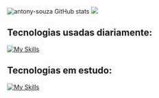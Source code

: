 ![antony-souza GitHub stats](https://github-readme-stats.vercel.app/api?username=antony-souza&show_icons=true&theme=tokyonight&locale=pt-br)
![](http://github-profile-summary-cards.vercel.app/api/cards/repos-per-language?username=antony-souza&theme=tokyonight) 
        
## Tecnologias usadas diariamente:
[![My Skills](https://skillicons.dev/icons?i=aws,docker,postgres,prisma,nginx,nest,ts,express,postman,git,react,next,tailwind)](https://skillicons.dev)     

## Tecnologias em estudo:
[![My Skills](https://skillicons.dev/icons?i=c,docker,postgres,prisma,nginx,nodejs,nest,express,react,next,tailwind,js,ts,mongodb,bash,linux,html,css,git,vscode,vim)](https://skillicons.dev)      
